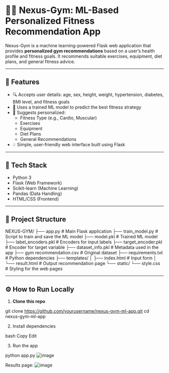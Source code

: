# 🏋️‍♂️ Nexus-Gym: ML-Based Personalized Fitness Recommendation App

Nexus-Gym is a machine learning-powered Flask web application that provides **personalized gym recommendations** based on a user’s health profile and fitness goals. It recommends suitable exercises, equipment, diet plans, and general fitness advice.

---

## 🚀 Features

- 🔍 Accepts user details: age, sex, height, weight, hypertension, diabetes, BMI level, and fitness goals
- 🤖 Uses a trained ML model to predict the best fitness strategy
- 🏃 Suggests personalized:
  - Fitness Type (e.g., Cardio, Muscular)
  - Exercises
  - Equipment
  - Diet Plans
  - General Recommendations
- 💡 Simple, user-friendly web interface built using Flask

---

## 🧠 Tech Stack

- Python 3
- Flask (Web Framework)
- Scikit-learn (Machine Learning)
- Pandas (Data Handling)
- HTML/CSS (Frontend)

---

## 📁 Project Structure

NEXUS-GYM/
├── app.py # Main Flask application
├── train_model.py # Script to train and save the ML model
├── model.pkl # Trained ML model
├── label_encoders.pkl # Encoders for input labels
├── target_encoder.pkl # Encoder for target variable
├── dataset_info.pkl # Metadata used in the app
├── gym recommendation.csv # Original dataset
├── requirements.txt # Python dependencies
├── templates/
│ ├── index.html # Input form
│ └── result.html # Output recommendation page
└── static/
└── style.css # Styling for the web pages


---

## ⚙️ How to Run Locally

1. **Clone this repo**

git clone https://github.com/yourusername/nexus-gym-ml-app.git
cd nexus-gym-ml-app

2. Install dependencies

bash
Copy
Edit

3. Run the app

python app.py
![image](https://github.com/user-attachments/assets/ff70f7f9-7c91-4c00-98c6-9f82df5c5e39)

Results page:
![image](https://github.com/user-attachments/assets/ce2161ab-0ceb-4c8f-86a0-9adf059ea23c)


